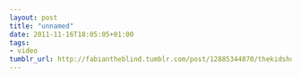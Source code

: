 ```yaml
---
layout: post
title: "unnamed"
date: 2011-11-16T18:05:05+01:00
tags:
- video
tumblr_url: http://fabiantheblind.tumblr.com/post/12885344870/thekidshouldseethis-al-jarnows-cosmic-clock-a
---
```

